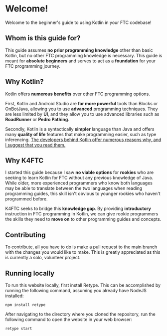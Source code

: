 # Welcome!
Welcome to the beginner's guide to using Kotlin in your FTC codebase!

## Whom is this guide for?
This guide assumes **no prior programming knowledge** other than basic Kotlin, but no other FTC programming knowledge is necessary. This guide is meant for **absolute beginners** and serves to act as a **foundation** for your FTC programming journey.

## Why Kotlin?
Kotlin offers **numerous benefits** over other FTC programming options.

First, Kotlin and Android Studio are **far more powerful** tools than Blocks or OnBotJava, allowing you to use **advanced** programming techniques. They are less limited by **UI**, and they allow you to use advanced libraries such as **RoadRunner** or **Pedro Pathing**.

Secondly, Kotlin is a syntactically **simpler** language than Java and offers many **quality of life** features that make programming easier, such as type inferencing. [The developers behind Kotlin offer numerous reasons why, and I suggest that you read them.](https://kotlinlang.org/docs/comparison-to-java.html#some-java-issues-addressed-in-kotlin)

## Why K4FTC

I started this guide because I saw **no viable options** for **rookies** who are seeking to learn Kotlin for FTC without any previous knowledge of Java. While older, more experienced programmers who know both languages may be able to translate between the two languages when reading programming guides, this skill isn't obvious to younger rookies who haven't programmed before.

K4FTC seeks to bridge this **knowledge gap**. By providing **introductory** instruction in FTC programming in Kotlin, we can give rookie programmers the skills they need to **move on** to other programming guides and concepts.

## Contributing
To contribute, all you have to do is make a pull request to the main branch with the changes you would like to make. This is greatly appreciated as this is currently a solo, volunteer project.


## Running locally
To run this website locally, first install Retype. This can be accomplished by running the following command, assuming you already have NodeJS installed:




    npm install retype
After navigating to the directory where you cloned the repository, run the following command to open the website in your web browser:




    retype start
